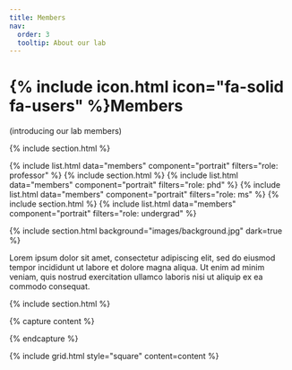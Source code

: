 ```yaml
---
title: Members
nav:
  order: 3
  tooltip: About our lab
---
```


# {% include icon.html icon="fa-solid fa-users" %}Members

(introducing our lab members)

{% include section.html %}

<!-- members -->
{% include list.html data="members" component="portrait" filters="role: professor" %}
{% include section.html %}
{% include list.html data="members" component="portrait" filters="role: phd" %}
{% include list.html data="members" component="portrait" filters="role: ms" %}
{% include section.html %}
{% include list.html data="members" component="portrait" filters="role: undergrad" %}

<!-- {% include list.html data="members" component="portrait" filters="role: ^(?!professor$)" %} -->

{% include section.html background="images/background.jpg" dark=true %}

Lorem ipsum dolor sit amet, consectetur adipiscing elit, sed do eiusmod tempor
incididunt ut labore et dolore magna aliqua. Ut enim ad minim veniam, quis
nostrud exercitation ullamco laboris nisi ut aliquip ex ea commodo consequat.

{% include section.html %}

{% capture content %}

<!-- {% include figure.html image="images/photo.jpg" %}
{% include figure.html image="images/photo.jpg" %}
{% include figure.html image="images/photo.jpg" %} -->

{% endcapture %}

{% include grid.html style="square" content=content %}
